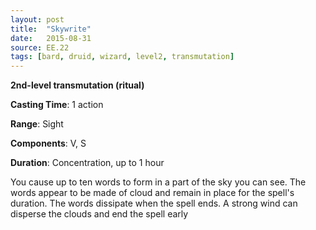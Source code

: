 ```yaml
---
layout: post
title:  "Skywrite"
date:   2015-08-31
source: EE.22
tags: [bard, druid, wizard, level2, transmutation]
---
```


**2nd-level transmutation (ritual)**

**Casting Time**: 1 action

**Range**: Sight

**Components**: V, S

**Duration**: Concentration, up to 1 hour

You cause up to ten words to form in a part of the sky you can see. The words appear to be made of cloud and remain in place for the spell's duration. The words dissipate when the spell ends. A strong wind can disperse the clouds and end the spell early

